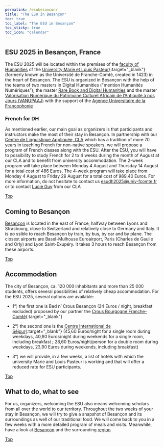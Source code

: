 ```yaml
---
permalink: /esubesancon/
title: "The ESU in Besançon"
toc: true
toc_label: "The ESU in Besançon"
toc_sticky: true
toc_icon: "calendar"
---
```


## ESU 2025 in Besançon, France

The ESU 2025 will be located within the premises of the [faculty of Humanities](http://slhs.univ-fcomte.fr/) of the [University Marie et Louis Pasteur](https://www.univ-fcomte.fr/){:target="_blank"} (formerly known as the Université de Franche-Comté, created in 1423) in the heart of Besançon. 
The ESU is organized in Besançon with the help of the teams of two masters in Digital Humanities ("mention Humanités Numériques”), the master [Rare Book and Digital Humanities](https://rare-book-and-digital-humanities.ubfc.fr/) and the master [Valorisation Numérique du Patrimoine Culturel Africain de l’Antiquité à nos Jours (VANUPAAJ)](https://formations.auf.org/home/formation/master-m2-humanites-numeriques-specialite-valorisation-numerique-du-patrimoine-africain-de-lantiquite-a-nos-jours-vanupaaj/) with the support of the [Agence Universitaire de la Francophonie](https://www.auf.org/)

### French for DH
As mentioned earlier, our main goal as organizers is that participants and instructors make the most of their stay in Besançon. In partnership with our [Centre de Linguistique Appliquée, CLA](https://cla.univ-fcomte.fr/home/) which has a tradition of more 70 years in teaching French for non-native speakers, we will propose a program of French classes along with the ESU. After the ESU, you will have to possibility to study French for 2 to 4 weeks during the month of August at our CLA and to benefit from university accommodation. 
The 2-week program will take place between Monday 4 August and Thursday 14 August for a total cost of 486 Euros. The 4-week program will take place from Monday 4 August to Friday 29 August for a total cost of 989,40 Euros. For more information, do not hesitate to contact us [esudh2025@univ-fcomte.fr](mailto:esudh2025@univ-fcomte.fr) or to contact [Lucie Guy](mailto:lucie.guy@univ-fcomte.fr) from our CLA 

[Top](https://esudh.github.io/esubesancon/)

## Coming to Besançon

[Besançon](https://www.besancon-tourisme.com/en/destination/) is located in the east of France, halfway between Lyons and Strasbourg, close to Switzerland and relatively close to Germany and Italy. It is po
ssible to reach Besançon by train, by bus, by car and by plane. The closest airports are Basel-Mulhouse Euroairport, Paris (Charles de Gaulle and Orly) and Lyon Saint-Exupéry. It takes 3 hours to reach Besançon from these airports. 

[Top](https://esudh.github.io/esubesancon/)

## Accommodation 

The city of Besançon, ca. 120 000 inhabitants and more than 25 000 students, offers several possibilities of relatively cheap accommodation. For the ESU 2025, several options are available: 

- 1°) the first one is Bed n’ Crous Besançon (24 Euros / night, breakfast excluded) proposed by our partner the [Crous Bourgogne Franche-Comté](https://www.bedandcrous.com/en/residences/besancon){:target="_blank"}

- 2°) the second one is the [Centre International de Séjour](https://www.cis-besancon.com/chambre-sejour){:target="_blank"} (45,60 Euros/night for a single room during weekdays, 40,90 Euros/night during weekends for a single room, including breakfast ; 28,60 Euros/night/person for a double room during weekdays, 23,90 Euros during weekends, including breakfast)
	
- 3°) we will provide, in a few weeks, a list of hotels with which the university Marie and Louis Pasteur is working and that will offer a reduced rate for ESU participants.

[Top](https://esudh.github.io/esubesancon/)

## What to do, what to see

For us, organizers, welcoming the ESU also means welcoming scholars from all over the world to our territory. Throughout the two weeks of your stay in Besançon, we will try to give a snapshot of Besançon and its surroundings as well of our traditional food. 
We will come back to you in a few weeks with a more detailed program of meals and visits. Meanwhile, have a look at [Besançon](https://www.besancon-tourisme.com/en/destination/) and the surrounding [region](https://www.bourgognefranchecomte.com/)

[Top](https://esudh.github.io/esubesancon/)

